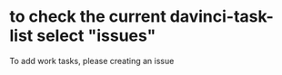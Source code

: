 # to check the current davinci-task-list select "issues"
To add work tasks, please creating an issue
